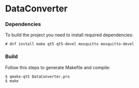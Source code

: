 # DataConverter


### Dependencies
To build the project you need to install required dependencies:
```
# dnf install make qt5 qt5-devel mosquitto mosquitto-devel
```


### Build
Follow this steps to generate Makefile and compile:
```
$ qmake-qt5 DataConverter.pro
$ make
```